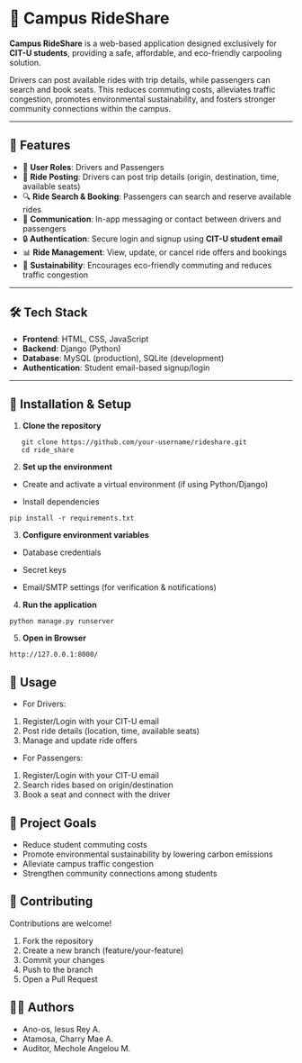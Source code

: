 # 🚗 Campus RideShare  

**Campus RideShare**  is a web-based application designed exclusively for **CIT-U students**, providing a safe, affordable, and eco-friendly carpooling solution. 

Drivers can post available rides with trip details, while passengers can search and book seats. This reduces commuting costs, alleviates traffic congestion, promotes environmental sustainability, and fosters stronger community connections within the campus.   

---

## 🌟 Features  
- 👥 **User Roles**: Drivers and Passengers  
- 📍 **Ride Posting**: Drivers can post trip details (origin, destination, time, available seats)  
- 🔍 **Ride Search & Booking**: Passengers can search and reserve available rides  
- 💬 **Communication**: In-app messaging or contact between drivers and passengers  
- 🔒 **Authentication**: Secure login and signup using **CIT-U student email**  
- 📊 **Ride Management**: View, update, or cancel ride offers and bookings  
- 🌱 **Sustainability**: Encourages eco-friendly commuting and reduces traffic congestion
  
---

## 🛠️ Tech Stack  
- **Frontend**: HTML, CSS, JavaScript  
- **Backend**: Django (Python)  
- **Database**: MySQL (production), SQLite (development)  
- **Authentication**: Student email-based signup/login  

---

## 🚀 Installation & Setup  

1. **Clone the repository**
```
   git clone https://github.com/your-username/rideshare.git
   cd ride_share
```
2. **Set up the environment**

- Create and activate a virtual environment (if using Python/Django)

- Install dependencies
```
pip install -r requirements.txt
```

3. **Configure environment variables**

- Database credentials

- Secret keys

- Email/SMTP settings (for verification & notifications)

4. **Run the application**

```
python manage.py runserver
```

5. **Open in Browser**
```
http://127.0.0.1:8000/
```
## 📌 Usage
- For Drivers:

1. Register/Login with your CIT-U email
2. Post ride details (location, time, available seats)
3. Manage and update ride offers
  
- For Passengers:

1. Register/Login with your CIT-U email
2. Search rides based on origin/destination
3. Book a seat and connect with the driver

## 🎯 Project Goals
- Reduce student commuting costs
- Promote environmental sustainability by lowering carbon emissions
- Alleviate campus traffic congestion
- Strengthen community connections among students

## 🤝 Contributing
Contributions are welcome!

1. Fork the repository
2. Create a new branch (feature/your-feature)
3. Commit your changes
4. Push to the branch
5. Open a Pull Request

## 👨‍💻 Authors
- Ano-os, Iesus Rey A.
- Atamosa, Charry Mae A.
- Auditor, Mechole Angelou M.
